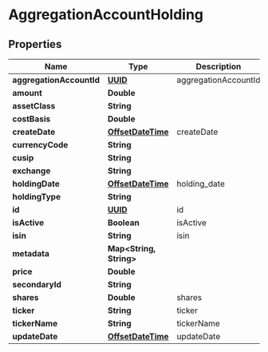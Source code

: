
# AggregationAccountHolding

## Properties
Name | Type | Description | Notes
------------ | ------------- | ------------- | -------------
**aggregationAccountId** | [**UUID**](UUID.md) | aggregationAccountId |  [optional]
**amount** | **Double** |  |  [optional]
**assetClass** | **String** |  |  [optional]
**costBasis** | **Double** |  |  [optional]
**createDate** | [**OffsetDateTime**](OffsetDateTime.md) | createDate |  [optional]
**currencyCode** | **String** |  |  [optional]
**cusip** | **String** |  |  [optional]
**exchange** | **String** |  |  [optional]
**holdingDate** | [**OffsetDateTime**](OffsetDateTime.md) | holding_date |  [optional]
**holdingType** | **String** |  |  [optional]
**id** | [**UUID**](UUID.md) | id |  [optional]
**isActive** | **Boolean** | isActive |  [optional]
**isin** | **String** | isin |  [optional]
**metadata** | **Map&lt;String, String&gt;** |  |  [optional]
**price** | **Double** |  |  [optional]
**secondaryId** | **String** |  |  [optional]
**shares** | **Double** | shares | 
**ticker** | **String** | ticker | 
**tickerName** | **String** | tickerName | 
**updateDate** | [**OffsetDateTime**](OffsetDateTime.md) | updateDate |  [optional]



